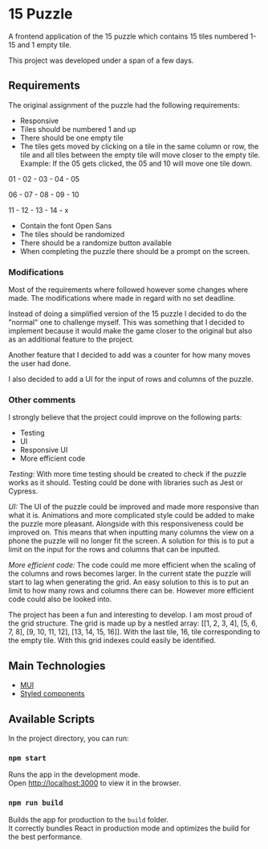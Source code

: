 # 15 Puzzle
A frontend application of the 15 puzzle which contains 15 tiles numbered 1-15 and 1 empty tile. 

This project was developed under a span of a few days.

## Requirements
The original assignment of the puzzle had the following requirements:
- Responsive
- Tiles should be numbered 1 and up
- There should be one empty tile
- The tiles gets moved by clicking on a tile in the same column or row, the tile and all tiles between the empty tile will move closer to the empty tile. Example: If the 05 gets clicked, the 05 and 10 will move one tile down.

01 - 02 - 03 - 04 - 05

06 - 07 - 08 - 09 - 10

11 - 12 - 13 - 14 - x

- Contain the font Open Sans
- The tiles should be randomized
- There should be a randomize button available
- When completing the puzzle there should be a prompt on the screen.

### Modifications
Most of the requirements where followed however some changes where made. The modifications where made in regard with no set deadline.

Instead of doing a simplified version of the 15 puzzle I decided to do the "normal" one to challenge myself. This was something that I decided to implement because it would make the game closer to the original but also as an additional feature to the project.

Another feature that I decided to add was a counter for how many moves the user had done.

I also decided to add a UI for the input of rows and columns of the puzzle. 

### Other comments
I strongly believe that the project could improve on the following parts:
- Testing
- UI
- Responsive UI
- More efficient code 

*Testing:* With more time testing should be created to check if the puzzle works as it should. Testing could be done with libraries such as Jest or Cypress.

*UI:* The UI of the puzzle could be improved and made more responsive than what it is. Animations and more complicated style could be added to make the puzzle more pleasant. Alongside with this responsiveness could be improved on. This means that when inputting many columns the view on a phone the puzzle will no longer fit the screen. A solution for this is to put a limit on the input for the rows and columns that can be inputted.

*More efficient code:* The code could me more efficient when the scaling of the columns and rows becomes larger. In the current state the puzzle will start to lag when generating the grid. An easy solution to this is to put an limit to how many rows and columns there can be. However more efficient code could also be looked into.

The project has been a fun and interesting to develop. I am most proud of the grid structure. The grid is made up by a nestled array: [[1, 2, 3, 4], [5, 6, 7, 8], [9, 10, 11, 12], [13, 14, 15, 16]]. With the last tile, 16, tile corresponding to the empty tile. With this grid indexes could easily be identified.

## Main Technologies
- [MUI](https://mui.com/)
- [Styled components](https://emotion.sh/docs/styled)

## Available Scripts
In the project directory, you can run:

### `npm start`

Runs the app in the development mode.\
Open [http://localhost:3000](http://localhost:3000) to view it in the browser.

### `npm run build`

Builds the app for production to the `build` folder.\
It correctly bundles React in production mode and optimizes the build for the best performance.